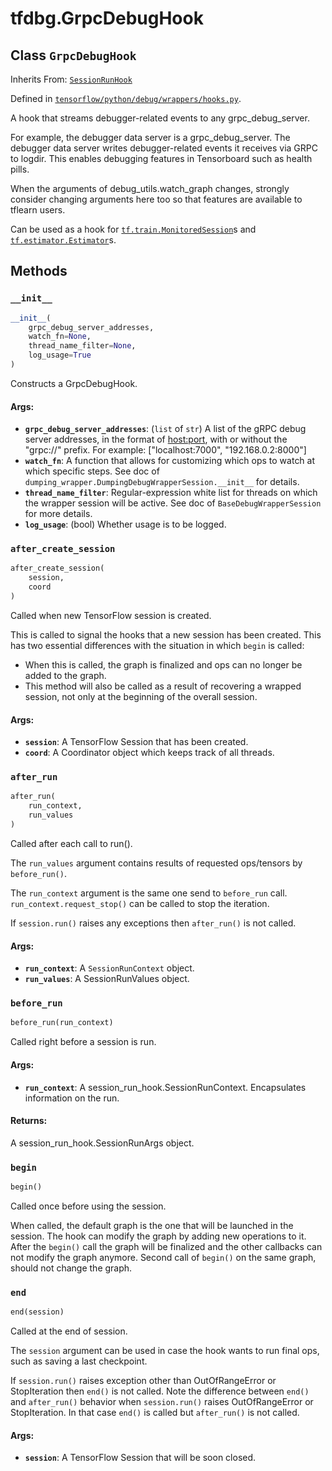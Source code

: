 <div itemscope itemtype="http://developers.google.com/ReferenceObject">
<meta itemprop="name" content="tfdbg.GrpcDebugHook" />
<meta itemprop="property" content="__init__"/>
<meta itemprop="property" content="after_create_session"/>
<meta itemprop="property" content="after_run"/>
<meta itemprop="property" content="before_run"/>
<meta itemprop="property" content="begin"/>
<meta itemprop="property" content="end"/>
</div>

# tfdbg.GrpcDebugHook

## Class `GrpcDebugHook`

Inherits From: [`SessionRunHook`](../tf/train/SessionRunHook.md)



Defined in [`tensorflow/python/debug/wrappers/hooks.py`](https://www.tensorflow.org/code/tensorflow/python/debug/wrappers/hooks.py).

A hook that streams debugger-related events to any grpc_debug_server.

For example, the debugger data server is a grpc_debug_server. The debugger
data server writes debugger-related events it receives via GRPC to logdir.
This enables debugging features in Tensorboard such as health pills.

When the arguments of debug_utils.watch_graph changes, strongly consider
changing arguments here too so that features are available to tflearn users.

Can be used as a hook for <a href="../tf/train/MonitoredSession.md"><code>tf.train.MonitoredSession</code></a>s and
<a href="../tf/estimator/Estimator.md"><code>tf.estimator.Estimator</code></a>s.

## Methods

<h3 id="__init__"><code>__init__</code></h3>

``` python
__init__(
    grpc_debug_server_addresses,
    watch_fn=None,
    thread_name_filter=None,
    log_usage=True
)
```

Constructs a GrpcDebugHook.

#### Args:

* <b>`grpc_debug_server_addresses`</b>: (`list` of `str`) A list of the gRPC debug
    server addresses, in the format of <host:port>, with or without the
    "grpc://" prefix. For example: ["localhost:7000", "192.168.0.2:8000"]
* <b>`watch_fn`</b>: A function that allows for customizing which ops to watch at
    which specific steps. See doc of
    `dumping_wrapper.DumpingDebugWrapperSession.__init__` for details.
* <b>`thread_name_filter`</b>: Regular-expression white list for threads on which the
    wrapper session will be active. See doc of `BaseDebugWrapperSession` for
    more details.
* <b>`log_usage`</b>: (bool) Whether usage is to be logged.

<h3 id="after_create_session"><code>after_create_session</code></h3>

``` python
after_create_session(
    session,
    coord
)
```

Called when new TensorFlow session is created.

This is called to signal the hooks that a new session has been created. This
has two essential differences with the situation in which `begin` is called:

* When this is called, the graph is finalized and ops can no longer be added
    to the graph.
* This method will also be called as a result of recovering a wrapped
    session, not only at the beginning of the overall session.

#### Args:

* <b>`session`</b>: A TensorFlow Session that has been created.
* <b>`coord`</b>: A Coordinator object which keeps track of all threads.

<h3 id="after_run"><code>after_run</code></h3>

``` python
after_run(
    run_context,
    run_values
)
```

Called after each call to run().

The `run_values` argument contains results of requested ops/tensors by
`before_run()`.

The `run_context` argument is the same one send to `before_run` call.
`run_context.request_stop()` can be called to stop the iteration.

If `session.run()` raises any exceptions then `after_run()` is not called.

#### Args:

* <b>`run_context`</b>: A `SessionRunContext` object.
* <b>`run_values`</b>: A SessionRunValues object.

<h3 id="before_run"><code>before_run</code></h3>

``` python
before_run(run_context)
```

Called right before a session is run.

#### Args:

* <b>`run_context`</b>: A session_run_hook.SessionRunContext. Encapsulates
    information on the run.


#### Returns:

A session_run_hook.SessionRunArgs object.

<h3 id="begin"><code>begin</code></h3>

``` python
begin()
```

Called once before using the session.

When called, the default graph is the one that will be launched in the
session.  The hook can modify the graph by adding new operations to it.
After the `begin()` call the graph will be finalized and the other callbacks
can not modify the graph anymore. Second call of `begin()` on the same
graph, should not change the graph.

<h3 id="end"><code>end</code></h3>

``` python
end(session)
```

Called at the end of session.

The `session` argument can be used in case the hook wants to run final ops,
such as saving a last checkpoint.

If `session.run()` raises exception other than OutOfRangeError or
StopIteration then `end()` is not called.
Note the difference between `end()` and `after_run()` behavior when
`session.run()` raises OutOfRangeError or StopIteration. In that case
`end()` is called but `after_run()` is not called.

#### Args:

* <b>`session`</b>: A TensorFlow Session that will be soon closed.



